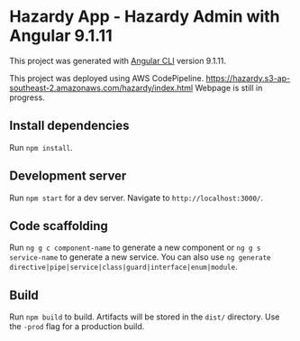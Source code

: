 # Hazardy App - Hazardy Admin with Angular 9.1.11

This project was generated with [Angular CLI](https://github.com/angular/angular-cli) version 9.1.11.

This project was deployed using AWS CodePipeline. https://hazardy.s3-ap-southeast-2.amazonaws.com/hazardy/index.html
Webpage is still in progress.

## Install dependencies

Run `npm install`.

## Development server

Run `npm start` for a dev server. Navigate to `http://localhost:3000/`. 

## Code scaffolding

Run `ng g c component-name` to generate a new component or `ng g s service-name` to generate a new service. You can also use `ng generate directive|pipe|service|class|guard|interface|enum|module`.

## Build

Run `npm build` to build. Artifacts will be stored in the `dist/` directory. Use the `-prod` flag for a production build.